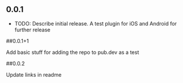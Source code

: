 ## 0.0.1

* TODO: Describe initial release.
A test plugin for iOS and Android for further release

##0.0.1+1

Add basic stuff for adding the repo to pub.dev as a test

##0.0.2

Update links in readme